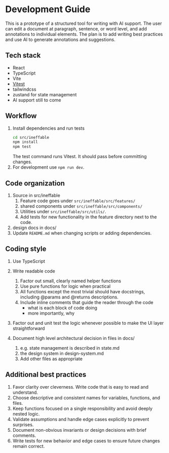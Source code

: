# Development Guide

This is a prototype of a structured tool for writing with AI support. The user can edit a document at paragraph, sentence, or word level, and add annotations to individual elements. The plan is to add writing best practices and use AI to generate annotations and suggestions. 

## Tech stack

- React
- TypeScript
- Vite
- [Vitest](https://vitest.dev/)
- tailwindcss
- zustand for state management
- AI support still to come

## Workflow

1. Install dependencies and run tests
   ```bash
   cd src/ineffable
   npm install
   npm test
   ```
   The test command runs Vitest. It should pass before committing changes.
1. For development use `npm run dev`.

## Code organization

1. Source in src/ineffable
    1. Feature code goes under `src/ineffable/src/features/`
    1. shared components under `src/ineffable/src/components/`
    1. Utilities under `src/ineffable/src/utils/`.
    1. Add tests for new functionality in the feature directory next to the code.
1. design docs in docs/
1. Update `README.md` when changing scripts or adding dependencies.

## Coding style

1. Use TypeScript
1. Write readable code
    1. Factor out small, clearly named helper functions
    1. Use pure functions for logic when practical
    1. All functions except the most trivial should have docstrings, including @params and @returns descriptions.
    1. Include inline comments that guide the reader through the code
        - what is each block of code doing
        - more importantly, why
1. Factor out and unit test the logic whenever possible to make the UI layer straightforward

1. Document high level architectural decision in files in docs/
    1. e.g. state management is described in state.md
    1. the design system in design-system.md
    1. Add other files as appropriate

## Additional best practices

1. Favor clarity over cleverness. Write code that is easy to read and understand.
1. Choose descriptive and consistent names for variables, functions, and files.
1. Keep functions focused on a single responsibility and avoid deeply nested logic.
1. Validate assumptions and handle edge cases explicitly to prevent surprises.
1. Document non-obvious invariants or design decisions with brief comments.
1. Write tests for new behavior and edge cases to ensure future changes remain correct.